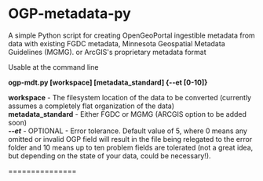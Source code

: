 <h1>OGP-metadata-py</h1>
A simple Python script for creating OpenGeoPortal ingestible metadata from data with existing FGDC metadata, Minnesota Geospatial Metadata Guidelines (MGMG). or ArcGIS's proprietary metadata format

Usable at the command line

<b>ogp-mdt.py [workspace] [metadata_standard] {--et [0-10]}</b>

<b>workspace</b> - The filesystem location of the data to be converted (currently assumes a completely flat organization of the data)  
<b>metadata_standard</b> - Either FGDC or MGMG (ARCGIS option to be added soon)  
<b><i>--et</i></b> - OPTIONAL - Error tolerance. Default value of 5, where 0 means any omitted or invalid OGP field will result in the file being relegated to the error folder and 10 means up to ten problem fields are tolerated (not a great idea, but depending on the state of your data, could be necessary!). 


===============

